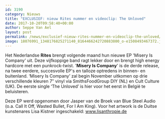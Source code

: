 ```yaml
---
id: 3190
category: Nieuws
title: "EXCLUSIEF: nieuw Rites nummer en videoclip: The Unloved"
date: 2017-10-20T09:58:40+00:00
author: Seppe Van Ael
layout: post
permalink: /news/exclusief-nieuw-rites-nummer-en-videoclip-the-unloved/
image: 18076991_1348176825271140_8164466242720883800_o-e1508493467372.jpg
---
```

Het Nederlandse **Rites** brengt volgende maand hun nieuwe EP 'Misery Is Company' uit. Deze vijfkoppige band ragt lekker door en brengt high energy hardcore met een punkrock-twist. '**Misery Is Company**' is de derde release, na twee eerdere, succesvolle EP's en talloze optredens in binnen- en buitenland. ‘Misery Is Company’ zal begin November uitkomen op drie verschillende kleuren 7&#8243; vinyl via SmithsFoodGroup DIY (NL) en Cult Culture (UK). De eerste single ‘The Unloved’ is hier voor het eerst in België te beluisteren.

Deze EP werd opgenomen door Jasper van de Broek van Blue Steel Audio (o.a. Call It Off, Wasted Bullet, For I Am King). Voor het artwork is de Duitse kunstenares Lisa Kistner ingeschakeld: <a href="https://l.facebook.com/l.php?u=http%3A%2F%2Fwww.lisanthropie.de%2F&h=ATOeSqrrSZlMpRqWoWD-vu33Ndz937crNGEIVoVX9JA2I0ri22s5iDgmsmJXppHP1KSmbRM2TLNHql2sijQLjNtlPxWNZXACtKYDszRUQNXoc1fsF43YtXDiXOP11rAKb6q0iwy0PV0" target="_blank" rel="nofollow noopener">www.lisanthropie.de</a>

&nbsp;